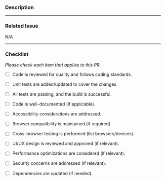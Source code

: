 ### Description 

 
--- 
 

### Related Issue 
 

N/A 


--- 


### Checklist 


*Please check each item that applies to this PR.* 
 

- [ ]  Code is reviewed for quality and follows coding standards. 

- [ ]  Unit tests are added/updated to cover the changes. 

- [ ]  All tests are passing, and the build is successful. 

- [ ]  Code is well-documented (if applicable). 

- [ ]  Accessibility considerations are addressed. 

- [ ]  Browser compatibility is maintained (if required). 

- [ ]  Cross-browser testing is performed (list browsers/devices). 

- [ ]  UI/UX design is reviewed and approved (if relevant). 

- [ ]  Performance optimizations are considered (if relevant). 

- [ ]  Security concerns are addressed (if relevant). 

- [ ]  Dependencies are updated (if needed). 
